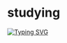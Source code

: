 # studying

[![Typing SVG](https://readme-typing-svg.herokuapp.com/?lines=Hello+👋,+Welcome+to+my+profile+🤗+;Here+are+repositories+from+my+studies🤓;Unless+I+forgot+to+upload!😧)](https://git.io/typing-svg)
